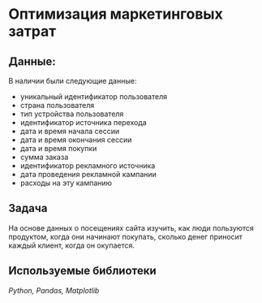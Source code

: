 # Оптимизация маркетинговых затрат


## Данные:

В наличии были следующие данные:
- уникальный идентификатор пользователя
- страна пользователя
- тип устройства пользователя
- идентификатор источника перехода
- дата и время начала сессии
- дата и время окончания сессии
- дата и время покупки
- сумма заказа
- идентификатор рекламного источника
- дата проведения рекламной кампании
- расходы на эту кампанию

## Задача

На основе данных о посещениях сайта изучить, как люди пользуются продуктом, когда они начинают покупать, сколько денег приносит каждый клиент, когда он окупается.

## Используемые библиотеки
*Python, Pandas, Matplotlib*

